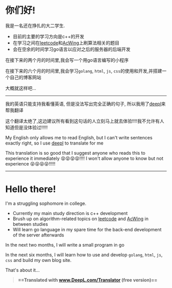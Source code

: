 # 你们好!

我是一名还在挣扎的大二学生.

* 目前的主要的学习方向是c++的开发
* 在学习之间在[leetcode](https://leetcode.com/)和[AcWing](https://www.acwing.com/)上刷算法相关的题目
* 会在空余的时间学习go语言以应对之后的服务器的后端开发



在接下来的两个月的时间里,我会写一个用go语言编写的小程序

在接下来的六个月的时间里,我会学习`golang`, `html`, `js`, `css`的使用和开发,并搭建一个自己的博客网站

大概就这样吧…



---

我的英语只能支持我看懂英语, 但是没法写出完全正确的句子, 所以我用了[deepl](https://www.deepl.com/translator)来帮我翻译

这个翻译太绝了,这边建议所有看到这句话的人立刻马上就去体验!!!!我不允许有人知道但是没体验过!!!!!

My English only allows me to read English, but I can't write sentences exactly right, so I use [deepl](https://www.deepl.com/translator) to translate for me

This translation is so good that I suggest anyone who reads this to experience it immediately 😝😝😝😝!!!! I won't allow anyone to know but not experience 😝😝😝😝!!!!!

---



# Hello there!

I'm a struggling sophomore in college.

* Currently my main study direction is c++ development
* Brush up on algorithm-related topics on [leetcode](https://leetcode.com/) and [AcWing](https://www.acwing.com/) in between studies
* Will learn go language in my spare time for the back-end development of the server afterwards



In the next two months, I will write a small program in go

In the next six months, I will learn how to use and develop `golang`, `html`, `js`, `css` and build my own blog site.

That's about it...



> **==Translated with www.DeepL.com/Translator (free version)==**
